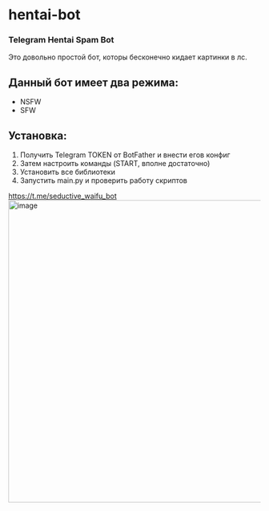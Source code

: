 # hentai-bot
### Telegram Hentai Spam Bot
Это довольно простой бот, которы бесконечно кидает картинки в лс. 

## Данный бот имеет два режима:
- NSFW
- SFW

## Установка:
1) Получить Telegram TOKEN от BotFather и внести егов конфиг
2) Затем настроить команды (START, вполне достаточно)
3) Установить все библиотеки
4) Запустить main.py и проверить работу скриптов

https://t.me/seductive_waifu_bot
<img width="603" alt="image" src="https://github.com/Fut1le/hentai-bot/assets/43324348/b412f5c4-0b7f-4993-a1fe-6c313f2ec4bb">

